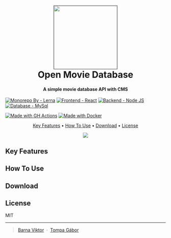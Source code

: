 <h1 align="center">
  <br>
  <a href=""><img src="https://fastly.picsum.photos/id/932/200/200.jpg?hmac=Qjhen49LkgtGGE52_mEJghx6A2xQoCVv1eTsAVG14-c" alt="" width="200"></a>
  <br>
    Open Movie Database 
  <br>
</h1>

<h4 align="center">A simple movie database API with CMS</h4>


[![Monorepo By - Lerna](https://img.shields.io/badge/Monorepo_By-Lerna-2ea44f?style=for-the-badge&logo=lerna)](https://lerna.js.org)
[![Frontend - React](https://img.shields.io/badge/Frontend-React-2ea44f?style=for-the-badge&logo=react)](https://react.dev)
[![Backend - Node JS](https://img.shields.io/badge/Backend-Node_JS-2ea44f?style=for-the-badge&logo=node.js)](https://nodejs.org/en)
[![Database - MySql](https://img.shields.io/badge/Database-MySql-2ea44f?style=for-the-badge&logo=mySql)](https://www.mysql.com)

[![Made with GH Actions](https://img.shields.io/badge/CI-GitHub_Actions-blue?logo=github-actions&logoColor=white)](https://github.com/features/actions "Go to GitHub Actions homepage")
[![Made with Docker](https://img.shields.io/badge/Made_with-Docker-blue?logo=docker&logoColor=white)](https://www.docker.com/ "Go to Docker homepage")

<p align="center">
  <a href="#key-features">Key Features</a> •
  <a href="#how-to-use">How To Use</a> •
  <a href="#download">Download</a> •
  <a href="#license">License</a>
</p>

<div align="center">
<img src="https://picsum.photos/400"/>
</div>

## Key Features

## How To Use

## Download

## License

MIT

---

> [Barna Viktor](mailto:) &nbsp;&middot;&nbsp; [Tompa Gábor](mailto:)
